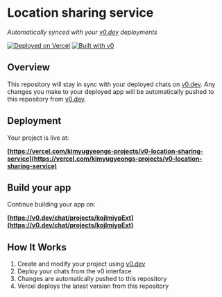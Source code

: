 # Location sharing service

*Automatically synced with your [v0.dev](https://v0.dev) deployments*

[![Deployed on Vercel](https://img.shields.io/badge/Deployed%20on-Vercel-black?style=for-the-badge&logo=vercel)](https://vercel.com/kimyugyeongs-projects/v0-location-sharing-service)
[![Built with v0](https://img.shields.io/badge/Built%20with-v0.dev-black?style=for-the-badge)](https://v0.dev/chat/projects/kojlmiypExt)

## Overview

This repository will stay in sync with your deployed chats on [v0.dev](https://v0.dev).
Any changes you make to your deployed app will be automatically pushed to this repository from [v0.dev](https://v0.dev).

## Deployment

Your project is live at:

**[https://vercel.com/kimyugyeongs-projects/v0-location-sharing-service](https://vercel.com/kimyugyeongs-projects/v0-location-sharing-service)**

## Build your app

Continue building your app on:

**[https://v0.dev/chat/projects/kojlmiypExt](https://v0.dev/chat/projects/kojlmiypExt)**

## How It Works

1. Create and modify your project using [v0.dev](https://v0.dev)
2. Deploy your chats from the v0 interface
3. Changes are automatically pushed to this repository
4. Vercel deploys the latest version from this repository
